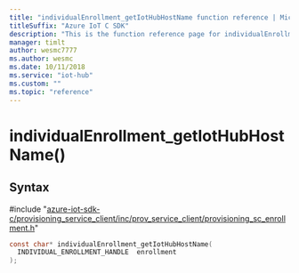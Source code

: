 ```yaml
---                             
title: "individualEnrollment_getIotHubHostName function reference | Microsoft Docs" 
titleSuffix: "Azure IoT C SDK"            
description: "This is the function reference page for individualEnrollment_getIotHubHostName() in the Azure IoT C SDK. This SDK is used with the Azure IoT Hub and Azure IoT Hub Device Provisioning Service"            
manager: timlt                 
author: wesmc7777              
ms.author: wesmc               
ms.date: 10/11/2018                    
ms.service: "iot-hub"             
ms.custom: ""                
ms.topic: "reference"        
---                            
```


# individualEnrollment_getIotHubHostName()

## Syntax

\#include "[azure-iot-sdk-c/provisioning_service_client/inc/prov_service_client/provisioning_sc_enrollment.h](../provisioning-sc-enrollment-h.md)"  
```C
const char* individualEnrollment_getIotHubHostName(
  INDIVIDUAL_ENROLLMENT_HANDLE  enrollment
);
```

